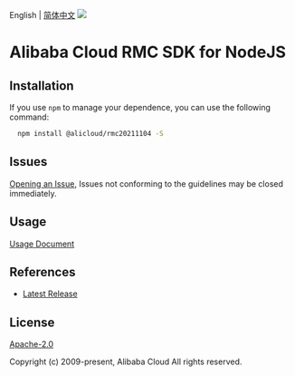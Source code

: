 English | [简体中文](README-CN.md)
![](https://aliyunsdk-pages.alicdn.com/icons/AlibabaCloud.svg)

# Alibaba Cloud RMC SDK for NodeJS

## Installation
If you use `npm` to manage your dependence, you can use the following command:

```sh
  npm install @alicloud/rmc20211104 -S
```

## Issues
[Opening an Issue](https://github.com/aliyun/alibabacloud-typescript-sdk/issues/new), Issues not conforming to the guidelines may be closed immediately.

## Usage
[Usage Document](https://github.com/aliyun/alibabacloud-typescript-sdk/blob/master/docs/Usage-EN.md#quick-examples)

## References
* [Latest Release](https://github.com/aliyun/alibabacloud-typescript-sdk/)

## License
[Apache-2.0](http://www.apache.org/licenses/LICENSE-2.0)

Copyright (c) 2009-present, Alibaba Cloud All rights reserved.
